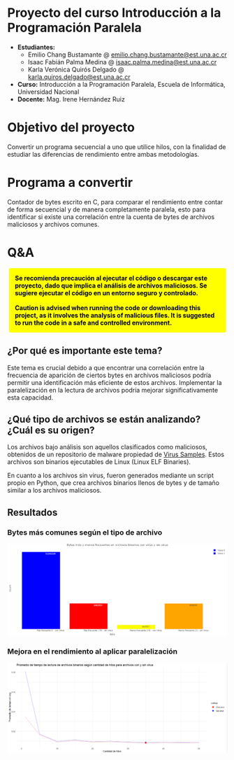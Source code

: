 # Proyecto del curso Introducción a la Programación Paralela

- **Estudiantes:**
  - Emilio Chang Bustamante @ [emilio.chang.bustamante@est.una.ac.cr](mailto:emilio.chang.bustamante@est.una.ac.cr)
  - Isaac Fabián Palma Medina @ [isaac.palma.medina@est.una.ac.cr](mailto:isaac.palma.medina@est.una.ac.cr)
  - Karla Verónica Quirós Delgado @ [karla.quiros.delgado@est.una.ac.cr](mailto:karla.quiros.delgado@est.una.ac.cr)
- **Curso:** Introducción a la Programación Paralela, Escuela de Informática, Universidad Nacional
- **Docente:** Mag. Irene Hernández Ruiz

# Objetivo del proyecto

Convertir un programa secuencial a uno que utilice hilos, con la finalidad de estudiar las diferencias de rendimiento entre ambas metodologías.

# Programa a convertir

Contador de bytes escrito en C, para comparar el rendimiento entre contar de forma secuencial y de manera completamente paralela, esto para identificar si existe una correlación entre la cuenta de bytes de archivos maliciosos y archivos comunes.

# Q&A

<div style="
   padding: 1em; 
   background-color: yellow; 
   border-radius: 0.25em;
   font-weight: bold;
   color: black;
   margin: 0.25em;
">
   Se recomienda precaución al ejecutar el código o descargar este proyecto, dado que implica el análisis de archivos maliciosos. Se sugiere ejecutar el código en un entorno seguro y controlado.
   <br>
   <br>
   Caution is advised when running the code or downloading this project, as it involves the analysis of malicious files. It is suggested to run the code in a safe and controlled environment.
</div>

## ¿Por qué es importante este tema?

Este tema es crucial debido a que encontrar una correlación entre la frecuencia de aparición de ciertos bytes en archivos maliciosos podría permitir una identificación más eficiente de estos archivos. Implementar la paralelización en la lectura de archivos podría mejorar significativamente esta capacidad.

## ¿Qué tipo de archivos se están analizando? ¿Cuál es su origen?

Los archivos bajo análisis son aquellos clasificados como maliciosos, obtenidos de un repositorio de malware propiedad de [Virus Samples](https://github.com/MalwareSamples/Linux-Malware-Samples?tab=readme-ov-file). Estos archivos son binarios ejecutables de Linux (Linux ELF Binaries).

En cuanto a los archivos sin virus, fueron generados mediante un script propio en Python, que crea archivos binarios llenos de bytes y de tamaño similar a los archivos maliciosos.

## Resultados

### Bytes más comunes según el tipo de archivo

![](results/count_vs_byte.png)

### Mejora en el rendimiento al aplicar paralelización

![](results/time_vs_threads.png)